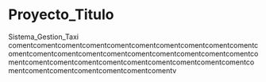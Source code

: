 # Proyecto_Titulo
Sistema_Gestion_Taxi
comentcomentcomentcomentcomentcomentcomentcomentcomentcomentcomentcomentcomentcomentcomentcomentcomentcomentcomentcomentcomentcomentcomentcomentcomentcomentcomentcomentcomentcomentcomentcomentcomentcomentcomentcomentcomentv
